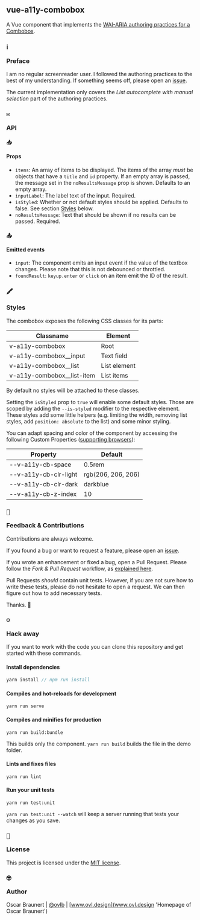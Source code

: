 ## vue-a11y-combobox

A Vue component that implements the [WAI-ARIA authoring practices for a Combobox](https://www.w3.org/TR/wai-aria-practices-1.1/#combobox).

### <pre aria-hidden="true">ℹ️</pre> Preface

I am no regular screenreader user. I followed the authoring practices to the best of my understanding. If something seems off, please open an [issue](https://github.com/ovlb/vue-a11y-combobox/issues/new 'New issue form of this project').

The current implementation only covers the _List autocomplete with manual selection_ part of the authoring practices.

### <pre aria-hidden="true">✉️</pre> API

#### <pre aria-hidden="true">📥</pre> Props

- `items`: An array of items to be displayed. The items of the array _must_ be objects that have a `title` and `id` property. If an empty array is passed, the message set in the `noResultsMessage` prop is shown. Defaults to an empty array.
- `inputLabel`: The label text of the input. Required.
- `isStyled`: Whether or not default styles should be applied. Defaults to false. See section [Styles](#styles) below.
- `noResultsMessage`: Text that should be shown if no results can be passed. Required.

#### <pre aria-hidden="true">📤</pre> Emitted events

- `input`: The component emits an input event if the value of the textbox changes. Please note that this is not debounced or throttled.
- `foundResult`: `keyup.enter` or `click` on an item emit the ID of the result.

### <pre aria-hidden="true">🖍</pre> Styles

The combobox exposes the following CSS classes for its parts:

| Classname                    | Element      |
| ---------------------------- | ------------ |
| v-a11y-combobox              | Root         |
| v-a11y-combobox\_\_input     | Text field   |
| v-a11y-combobox\_\_list      | List element |
| v-a11y-combobox\_\_list-item | List items   |

By default no styles will be attached to these classes.

Setting the `isStyled` prop to `true` will enable some default styles. Those are scoped by adding the `--is-styled` modifier to the respective element.
These styles add some little helpers (e.g. limiting the width, removing list styles, add `position: absolute` to the list) and some minor styling.

You can adapt spacing and color of the component by accessing the following Custom Properties ([supporting browsers](https://caniuse.com/#search=custom%20prop 'Support table for CSS Custom Properties')):

| Property              | Default            |
| --------------------- | ------------------ |
| --v-a11y-cb-space     | 0.5rem             |
| --v-a11y-cb-clr-light | rgb(206, 206, 206) |
| --v-a11y-cb-clr-dark  | darkblue           |
| --v-a11y-cb-z-index   | 10                 |

### <pre aria-hidden="true">🙋</pre> Feedback & Contributions

Contributions are always welcome.

If you found a bug or want to request a feature, please open an [issue](https://github.com/ovlb/vue-a11y-combobox/issues/new 'New issue form of this project').

If you wrote an enhancement or fixed a bug, open a Pull Request. Please follow the _Fork & Pull Request_ workflow, as [explained here](https://gist.github.com/Chaser324/ce0505fbed06b947d962 'GitHub Standard Fork & Pull Request Workflow by Chaser134').

Pull Requests _should_ contain unit tests. However, if you are not sure how to write these tests, please do not hesitate to open a request. We can then figure out how to add necessary tests.

Thanks. 💞

### <pre aria-hidden="true">⚙️</pre> Hack away

If you want to work with the code you can clone this repository and get started with these commands.

#### Install dependencies

```js
yarn install // npm run install
```

#### Compiles and hot-reloads for development

```
yarn run serve
```

#### Compiles and minifies for production

```
yarn run build:bundle
```

This builds only the component. `yarn run build` builds the file in the demo folder.

#### Lints and fixes files

```
yarn run lint
```

#### Run your unit tests

```
yarn run test:unit
```

`yarn run test:unit --watch` will keep a server running that tests your changes as you save.

### <pre aria-hidden="true">📝</pre> License

This project is licensed under the [MIT license](LICENSE).

### <pre aria-hidden="true">🤓</pre> Author

Oscar Braunert | [@ovlb](https://github.com/ovlb 'GitHub profile of Oscar') | [www.ovl.design](www.ovl.design 'Homepage of Oscar Braunert')
